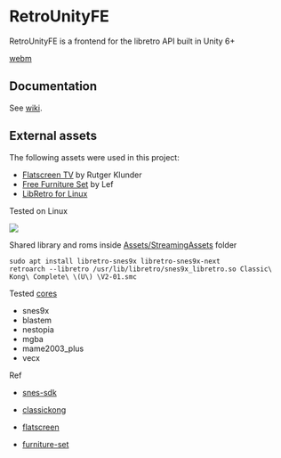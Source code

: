 # RetroUnityFE

RetroUnityFE is a frontend for the libretro API built in Unity 6+

[webm](https://gfycat.com/PresentUnconsciousAmberpenshell)

## Documentation
See [wiki](https://github.com/Scorr/RetroUnity/wiki).

## External assets
The following assets were used in this project:
* [Flatscreen TV](https://www.assetstore.unity3d.com/en/#!/content/9721) by Rutger Klunder
* [Free Furniture Set](https://www.assetstore.unity3d.com/en/#!/content/26678) by Lef
* [LibRetro for Linux](http://dimitry-i.blogspot.com/2013/01/mononet-how-to-dynamically-load-native.html)


Tested on Linux

![](libretro.png)

Shared library and roms inside [Assets/StreamingAssets](Assets/StreamingAssets) folder

```shell
sudo apt install libretro-snes9x libretro-snes9x-next
retroarch --libretro /usr/lib/libretro/snes9x_libretro.so Classic\ Kong\ Complete\ \(U\) \V2-01.smc 
```
Tested [cores](http://buildbot.libretro.com/nightly/apple/osx/arm64/latest/)

* snes9x
* blastem
* nestopia
* mgba
* mame2003_plus
* vecx

Ref

* [snes-sdk](https://github.com/optixx/snes-sdk)

* [classickong](https://github.com/nathancassano/classickong)

* [flatscreen](https://assetstore.unity.com/packages/3d/props/electronics/flatscreen-tv-9721)

* [furniture-set](https://assetstore.unity.com/packages/3d/props/furniture/free-furniture-set-26678)
